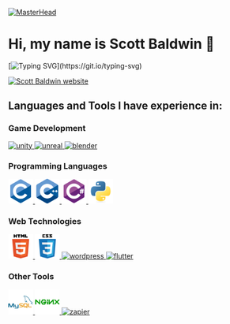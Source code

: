 [![MasterHead](https://raw.githubusercontent.com/DenverCoder1/minimalistic-wallpaper-collection/main/images/alx-sunset-over-palm-trees.png)](https://scottbaldwin.uk)
<h1>Hi, my name is Scott Baldwin 👋 </h1>

[![Typing SVG](https://readme-typing-svg.demolab.com?font=Space+Grotesk&weight=600&pause=300&color=007260&multiline=true&random=false&width=710&height=75&lines=I'm+a+games+programmer+and+aspiring+producer.;+I+lead+talented+developers+and+designers+to+create+emersive+pixel+worlds!)](https://git.io/typing-svg)
<p>
<p align="left">
      <a href="https://www.scottbaldwin.uk">
  <img alt="Scott Baldwin website" title="View My Portfolio" src="https://scottbaldwin.uk/ViewPortfolioButton.png"alt="View My Portfolio" title="View My Portfolio" height="40"/>
</a>
  </p>
</p>

<h2 align="left">Languages and Tools I have experience in:</h2>
<h3>Game Development</h3>
<p align="left">
  <a href="https://unity.com/" target="_blank" rel="noreferrer">
    <img src="https://www.scottbaldwin.uk/images/icons/unity.png" alt="unity" width="50" height="50" />
  </a>
  <a href="https://unrealengine.com/" target="_blank" rel="noreferrer">
    <img src="https://www.scottbaldwin.uk/images/icons/unreal.png" alt="unreal" width="50" height="50"/>
  </a>
  <a href="https://www.blender.org/" target="_blank" rel="noreferrer">
    <img src="https://download.blender.org/branding/community/blender_community_badge_white.svg" alt="blender" width="50" height="50"/>
  </a>
</p>

<h3>Programming Languages</h3>
<p align="left">
  <a href="https://www.cprogramming.com/" target="_blank" rel="noreferrer">
    <img src="https://raw.githubusercontent.com/devicons/devicon/master/icons/c/c-original.svg" alt="c" width="50" height="50"/>
  </a>
  <a href="https://www.w3schools.com/cpp/" target="_blank" rel="noreferrer">
    <img src="https://raw.githubusercontent.com/devicons/devicon/master/icons/cplusplus/cplusplus-original.svg" alt="cplusplus" width="50" height="50"/>
  </a>
  <a href="https://www.w3schools.com/cs/" target="_blank" rel="noreferrer">
    <img src="https://raw.githubusercontent.com/devicons/devicon/master/icons/csharp/csharp-original.svg" alt="csharp" width="50" height="50"/>
  </a>
  <a href="https://www.python.org" target="_blank" rel="noreferrer">
    <img src="https://raw.githubusercontent.com/devicons/devicon/master/icons/python/python-original.svg" alt="python" width="50" height="50"/>
  </a>
</p>

<h3>Web Technologies</h3>
<p align="left">
  <a href="https://www.w3.org/html/" target="_blank" rel="noreferrer">
    <img src="https://raw.githubusercontent.com/devicons/devicon/master/icons/html5/html5-original-wordmark.svg" alt="html5" width="50" height="50"/>
  </a>
  <a href="https://www.w3schools.com/css/" target="_blank" rel="noreferrer">
    <img src="https://raw.githubusercontent.com/devicons/devicon/master/icons/css3/css3-original-wordmark.svg" alt="css3" width="50" height="50"/>
  </a>
  <a href="https://wordpress.org" target="_blank" rel="noreferrer">
    <img src="https://s.w.org/style/images/about/WordPress-logotype-wmark-white.png" alt="wordpress" width="50" height="50"/>
  </a>
  <a href="https://flutter.dev" target="_blank" rel="noreferrer">
    <img src="https://www.vectorlogo.zone/logos/flutterio/flutterio-icon.svg" alt="flutter" width="50" height="50"/>
  </a>
</p>

<h3>Other Tools</h3>
<p align="left">
  <a href="https://www.mysql.com/" target="_blank" rel="noreferrer">
    <img src="https://raw.githubusercontent.com/devicons/devicon/master/icons/mysql/mysql-original-wordmark.svg" alt="mysql" width="50" height="50"/>
  </a>
  <a href="https://www.nginx.com" target="_blank" rel="noreferrer">
    <img src="https://raw.githubusercontent.com/devicons/devicon/master/icons/nginx/nginx-original.svg" alt="nginx" width="50" height="50"/>
  </a>
  <a href="https://zapier.com" target="_blank" rel="noreferrer">
    <img src="https://www.vectorlogo.zone/logos/zapier/zapier-icon.svg" alt="zapier" width="50" height="50"/>
  </a>
</p>


   
